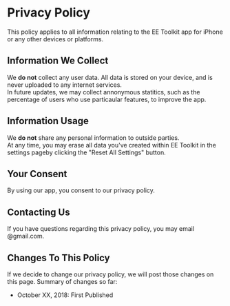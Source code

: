 # Privacy Policy

This policy applies to all information relating to the EE Toolkit app for iPhone or any other devices or platforms.

## Information We Collect

We **do not** collect any user data. All data is stored on your device, and is never uploaded to any internet services.  
In future updates, we may collect annonymous statitics, such as the percentage of users who use particaular features, to improve the app.

## Information Usage

We **do not** share any personal information to outside parties.  
At any time, you may erase all data you've created within EE Toolkit in the settings pageby clicking the "Reset All Settings" button.

## Your Consent

By using our app, you consent to our privacy policy.

## Contacting Us

If you have questions regarding this privacy policy, you may email @gmail.com.

## Changes To This Policy

If we decide to change our privacy policy, we will post those changes on this page. Summary of changes so far:

- October XX, 2018: First Published
